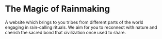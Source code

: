 # The Magic of Rainmaking
A website which brings to you tribes from different parts of the world engaging in rain-calling rituals.  We aim for you to reconnect with nature and cherish the sacred bond that civilization once used to share.
